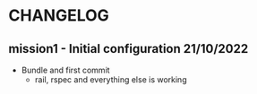 # CHANGELOG

## mission1 - Initial configuration 21/10/2022

- Bundle and first commit
  - rail, rspec and everything else is working